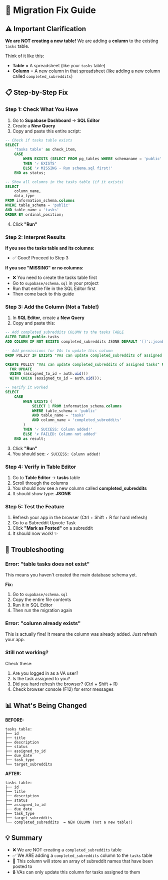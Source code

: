 # 🔧 Migration Fix Guide

## ⚠️ Important Clarification

**We are NOT creating a new table!** We are adding a **column** to the existing `tasks` table.

Think of it like this:
- **Table** = A spreadsheet (like your `tasks` table)
- **Column** = A new column in that spreadsheet (like adding a new column called `completed_subreddits`)

## 📋 Step-by-Step Fix

### Step 1: Check What You Have

1. Go to **Supabase Dashboard** → **SQL Editor**
2. Create a **New Query**
3. Copy and paste this entire script:

```sql
-- Check if tasks table exists
SELECT 
    'tasks table' as check_item,
    CASE 
        WHEN EXISTS (SELECT FROM pg_tables WHERE schemaname = 'public' AND tablename = 'tasks')
        THEN '✓ EXISTS' 
        ELSE '✗ MISSING - Run schema.sql first!'
    END as status;

-- Show all columns in the tasks table (if it exists)
SELECT 
    column_name,
    data_type
FROM information_schema.columns 
WHERE table_schema = 'public' 
AND table_name = 'tasks'
ORDER BY ordinal_position;
```

4. Click **"Run"**

### Step 2: Interpret Results

**If you see the tasks table and its columns:**
- ✅ Good! Proceed to Step 3

**If you see "MISSING" or no columns:**
- ❌ You need to create the tasks table first
- Go to `supabase/schema.sql` in your project
- Run that entire file in the SQL Editor first
- Then come back to this guide

### Step 3: Add the Column (Not a Table!)

1. In **SQL Editor**, create a **New Query**
2. Copy and paste this:

```sql
-- Add completed_subreddits COLUMN to the tasks TABLE
ALTER TABLE public.tasks 
ADD COLUMN IF NOT EXISTS completed_subreddits JSONB DEFAULT '[]'::jsonb;

-- Add permissions for VAs to update this column
DROP POLICY IF EXISTS "VAs can update completed_subreddits of assigned tasks" ON public.tasks;

CREATE POLICY "VAs can update completed_subreddits of assigned tasks" ON public.tasks
  FOR UPDATE 
  USING (assigned_to_id = auth.uid())
  WITH CHECK (assigned_to_id = auth.uid());

-- Verify it worked
SELECT 
    CASE 
        WHEN EXISTS (
            SELECT 1 FROM information_schema.columns 
            WHERE table_schema = 'public' 
            AND table_name = 'tasks' 
            AND column_name = 'completed_subreddits'
        )
        THEN '✓ SUCCESS: Column added!'
        ELSE '✗ FAILED: Column not added'
    END as result;
```

3. Click **"Run"**
4. You should see: `✓ SUCCESS: Column added!`

### Step 4: Verify in Table Editor

1. Go to **Table Editor** → **tasks** table
2. Scroll through the columns
3. You should now see a new column called **completed_subreddits**
4. It should show type: **JSONB**

### Step 5: Test the Feature

1. Refresh your app in the browser (Ctrl + Shift + R for hard refresh)
2. Go to a Subreddit Upvote Task
3. Click **"Mark as Posted"** on a subreddit
4. It should now work! ✨

## 🐛 Troubleshooting

### Error: "table tasks does not exist"

This means you haven't created the main database schema yet.

**Fix:**
1. Go to `supabase/schema.sql`
2. Copy the entire file contents
3. Run it in SQL Editor
4. Then run the migration again

### Error: "column already exists"

This is actually fine! It means the column was already added. Just refresh your app.

### Still not working?

Check these:
1. Are you logged in as a VA user?
2. Is the task assigned to you?
3. Did you hard refresh the browser? (Ctrl + Shift + R)
4. Check browser console (F12) for error messages

## 📊 What's Being Changed

**BEFORE:**
```
tasks table:
├── id
├── title
├── description
├── status
├── assigned_to_id
├── due_date
├── task_type
└── target_subreddits
```

**AFTER:**
```
tasks table:
├── id
├── title
├── description
├── status
├── assigned_to_id
├── due_date
├── task_type
├── target_subreddits
└── completed_subreddits  ← NEW COLUMN (not a new table!)
```

## 💡 Summary

- ❌ We are NOT creating a `completed_subreddits` table
- ✅ We ARE adding a `completed_subreddits` column to the `tasks` table
- 📝 This column will store an array of subreddit names that have been posted to
- 🔒 VAs can only update this column for tasks assigned to them


